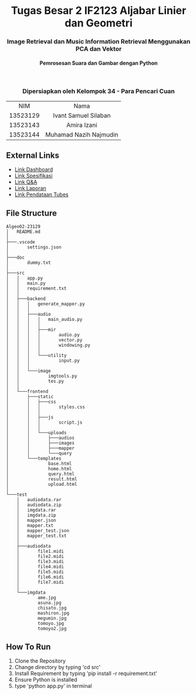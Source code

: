 <br />
<div align="center">
  <h1 align="center">Tugas Besar 2 IF2123 Aljabar Linier dan Geometri</h1>
  <p align="center">
    <h3> Image Retrieval dan Music Information Retrieval Menggunakan PCA dan Vektor</h3>
    <h4> Pemrosesan Suara dan Gambar dengan Python </h4>
</br>
</p>
</div>
<!-- CONTRIBUTOR -->
<div align="center" id="contributor">
  <strong>
    <h3>Dipersiapkan oleh Kelompok 34 - Para Pencari Cuan</h3>
    <table align="center">
      <tr>
        <td style="text-align: center;">NIM</td>
        <td style="text-align: center;">Nama</td>
      </tr>
      <tr>
        <td style="text-align: center;">13523129</td>
        <td style="text-align: center;">Ivant Samuel Silaban</td>
      </tr>
      <tr>
        <td style="text-align: center;">13523143</td>
        <td style="text-align: center;">Amira Izani</td>
      </tr>
      <tr>
        <td style="text-align: center;">13523144</td>
        <td style="text-align: center;">Muhamad Nazih Najmudin</td>
      </tr>
    </table>
  </strong>
</div>

## External Links
- [Link Dashboard](https://drive.google.com/drive/u/1/folders/11aaLHQImbyWxkxG-QOCSrIMhUVCzE5SV)
- [Link Spesifikasi](https://docs.google.com/document/d/13qCaJJtmTyNFSrAvUT6BRVtRclOYFUHCVGsXvg3DU00/edit?tab=t.0)
- [Link Q&A](https://docs.google.com/spreadsheets/d/1iPqyP2TCplulUkr8l9OefTeRCqZ09tYKvwhqbZ6Wmp0/edit)
- [Link Laporan](https://docs.google.com/document/d/1YJj1k8XfeDNJ3ttfLF_jdIc6GzvQDUkdti78IMzELtw/edit?usp=sharing)
- [Link Pendataan Tubes](https://docs.google.com/spreadsheets/d/1GOOg01VsOcTdAeCHPfESd8fXE54FxezCpTkzyUoHvKU/edit?usp=drive_link)
  
## File Structure
```
Algeo02-23129
│   README.md
│
├───.vscode
│       settings.json
│
├───doc
│       dummy.txt
│
├───src
│   │   app.py
│   │   main.py
│   │   requirement.txt
│   │
│   ├───backend
│   │   │   generate_mapper.py
│   │   │
│   │   ├───audio
│   │   │   │   main_audio.py
│   │   │   │
│   │   │   ├───mir
│   │   │   │       audio.py
│   │   │   │       vector.py
│   │   │   │       windowing.py
│   │   │   │
│   │   │   └───utility
│   │   │           input.py
│   │   │
│   │   └───image
│   │           imgtools.py
│   │           tes.py
│   │
│   └───frontend
│       ├───static
│       │   ├───css
│       │   │       styles.css
│       │   │
│       │   ├───js
│       │   │       script.js
│       │   │
│       │   └───uploads
│       │       ├───audios
│       │       ├───images
│       │       ├───mapper
│       │       └───query
│       └───templates
│               base.html
│               home.html
│               query.html
│               result.html
│               upload.html
│
└───test
    │   audiodata.rar
    │   audiodata.zip
    │   imgdata.rar
    │   imgdata.zip
    │   mapper.json
    │   mapper.txt
    │   mapper_test.json
    │   mapper_test.txt
    │
    ├───audiodata
    │       file1.midi
    │       file2.midi
    │       file3.midi
    │       file4.midi
    │       file5.midi
    │       file6.midi
    │       file7.midi
    │
    └───imgdata
            ame.jpg
            asuna.jpg
            chisato.jpg
            mashiron.jpg
            megumin.jpg
            tomoyo.jpg
            tomoyo2.jpg

```

## How To Run
1. Clone the Repository
3. Change directory by typing 'cd src'
5. Install Requirement by typing 'pip install -r requirement.txt'
6. Ensure Python is installed
7. type 'python app.py' in terminal






